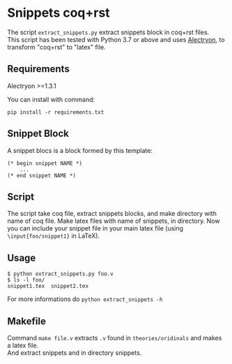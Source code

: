 # Snippets coq+rst

The script `extract_snippets.py` extract snippets block in coq+rst files.\
This script has been tested with Python 3.7 or above and uses [Alectryon](https://github.com/cpitclaudel/alectryon),
to transform "coq+rst" to "latex" file.

## Requirements
Alectryon >=1.3.1

You can install with command:
```shell
pip install -r requirements.txt
```

## Snippet Block
A snippet blocs is a block formed by this template:
```coq
(* begin snippet NAME *)
    ...
(* end snippet NAME *)
```

## Script

The script take coq file, extract snippets blocks, and make directory with name of coq file. 
Make latex files with name of snippets, in directory.
Now you can include your snippet file in your main latex file (using `\input{foo/snippet1}` in LaTeX).

## Usage
```shell
$ python extract_snippets.py foo.v
$ ls -l foo/
snippet1.tex  snippet2.tex
```

For more informations do `python extract_snippets -h`


## Makefile
Command `make file.v` extracts `.v` found in `theories/oridinals` and makes a latex file. \
And extract snippets and in directory snippets.

